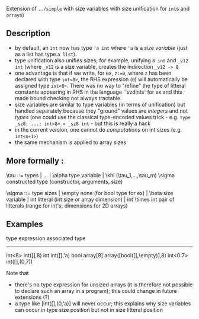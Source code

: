 Extension of `../simple` with size variables with size unification for `int`s and `array`s)

Description
-----------
- by default, an `int` now has type `'a int` where `'a` is a _size variable_ (just as a list has type `a list`). 
- type unification also unifies sizes; for example, unifying `8 int` and `_v12 int` (where `_v12`
is a size variable, creates the indirection `_v12 -> 8`
- one advantage is that if we write, for ex, `z:=0`, where `z` has been declared with type
`int<8>`, the RHS expression (`0`) will automatically be assigned type `int<8>`. There was no
way to "refine" the type of litteral constants appearing in RHS in the language ``szdints` for ex and this 
made bound checking not always tractable.
- size variables are similar to type variables (in terms of unification) but handled separately
because they "ground" values are _integers_ and not _types_ (one could use the classical
type-encoded values trick - e.g. `type _sz8; ...; int<8> = _sz8 int` - but this is really a
hack
- in the current version, one cannot do _computations_ on int sizes (e.g. `int<n+1>`)
- the same mechanism is applied to array sizes

More formally :
-------------

\tau ::=                                    types
       | ...
       | \alpha                             type variable
       | \khi (\tau_1,...,\tau_m) \sigma    constructed type (constructor, arguments, size)

\sigma ::=                                  type sizes
       | \empty                             none (for bool type for ex)
       | \beta                              size variable
       | int                                litteral (int size or array dimension)
       | int \times int                     pair of litterals (range for int's, dimensions for 2D arrays)

Examples
--------

type expression                   associated type
---------------                   ---------------
int<8>                            int([],8)
int                               int([],'a)
bool array[8]                     array([bool([],\empty)],8)
int<0:7>                          int([],(0,7))

Note that 
- there's no type expression for unsized arrays (it is therefore not possible to declare such an
  array in a program); this could change in future extensions (?)
- a type like [int([],(0,'a)] will never occur; this explains why size variables can occur in type
  size position but not in size litteral position

